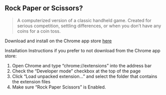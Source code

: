 ## Rock Paper or Scissors?

> A computerized version of a classic handheld game. Created for serious competition, settling differences, or when you don’t have any coins for a coin toss.

Download and install on the Chrome app store [here](https://chrome.google.com/webstore/detail/rock-paper-scissors/ngdfhjfgdakniamhoodbaljgoaoollok)

Installation Instructions if you prefer to not download from the Chrome app store:
  1. Open Chrome and type “chrome://extensions” into the address bar
  2. Check the “Developer mode” checkbox at the top of the page
  3. Click “Load unpacked extension…” and select the folder that contains the extension files
  4. Make sure “Rock Paper Scissors” is Enabled.
